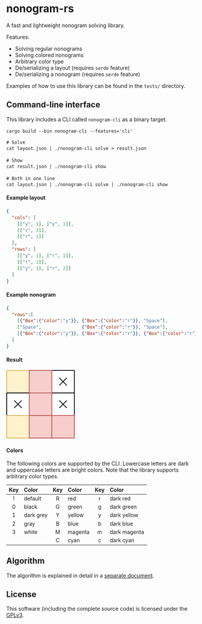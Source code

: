 # nonogram-rs
A fast and lightweight nonogram solving library.

Features:
* Solving regular nonograms
* Solving colored nonograms
* Arbitrary color type
* De/serializing a layout (requires `serde` feature)
* De/serializing a nonogram (requires `serde` feature)

Examples of how to use this library can be found in the `tests/` directory.

## Command-line interface
This library includes a CLI called `nonogram-cli` as a binary target.

```shell
cargo build --bin nonogram-cli --features='cli'
```
```shell
# Solve
cat layout.json | ./nonogram-cli solve > result.json

# Show
cat result.json | ./nonogram-cli show

# Both in one line
cat layout.json | ./nonogram-cli solve | ./nonogram-cli show
```
#### Example layout
```json
{
  "cols": [
    [["y", 1], ["y", 1]],
    [["r", 3]],
    [["r", 1]]
  ],
  "rows": [
    [["y", 1], ["r", 1]],
    [["r", 1]],
    [["y", 1], ["r", 2]]
  ]
}
```

#### Example nonogram
```json
{
  "rows":[
    [{"Box":{"color":"y"}}, {"Box":{"color":"r"}}, "Space"],
    ["Space",               {"Box":{"color":"r"}}, "Space"],
    [{"Box":{"color":"y"}}, {"Box":{"color":"r"}}, {"Box":{"color":"r"}}]
  ]
}
```

#### Result
![](img/result.svg)

#### Colors
The following colors are supported by the CLI.
Lowercase letters are dark and uppercase letters are bright colors.
Note that the library supports arbitrary color types.

| Key | Color     | Key | Color   | Key | Color        |
|:---:|:----------|:---:|:--------|:---:|:-------------|
|  !  | default   |  R  | red     |  r  | dark red     |
|  0  | black     |  G  | green   |  g  | dark green   |
|  1  | dark grey |  Y  | yellow  |  y  | dark yellow  |
|  2  | gray      |  B  | blue    |  b  | dark blue    |
|  3  | white     |  M  | magenta |  m  | dark magenta |
|     |           |  C  | cyan    |  c  | dark cyan    |

## Algorithm
The algorithm is explained in detail in a [separate document](ALGORITHM.md).

## License
This software (including the complete source code) is licensed under the [GPLv3](LICENSE).